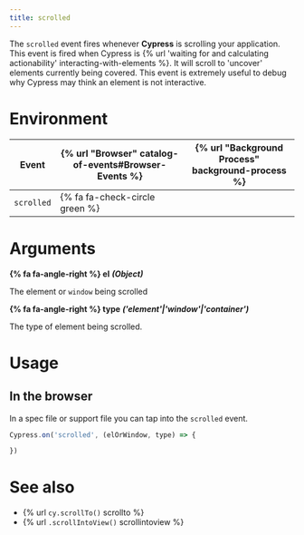 ```yaml
---
title: scrolled
---
```


The `scrolled` event fires whenever **Cypress** is scrolling your application. This event is fired when Cypress is {% url 'waiting for and calculating actionability' interacting-with-elements %}. It will scroll to 'uncover' elements currently being covered. This event is extremely useful to debug why Cypress may think an element is not interactive.

# Environment

Event | {% url "Browser" catalog-of-events#Browser-Events %} | {% url "Background Process" background-process %}
--- | --- | ---
`scrolled` | {% fa fa-check-circle green %} |

# Arguments

**{% fa fa-angle-right %} el** ***(Object)***

The element or `window` being scrolled

**{% fa fa-angle-right %} type** ***('element'|'window'|'container')***

The type of element being scrolled.

# Usage

## In the browser

In a spec file or support file you can tap into the `scrolled` event.

```javascript
Cypress.on('scrolled', (elOrWindow, type) => {

})
```

# See also

- {% url `cy.scrollTo()` scrollto %}
- {% url `.scrollIntoView()` scrollintoview %}